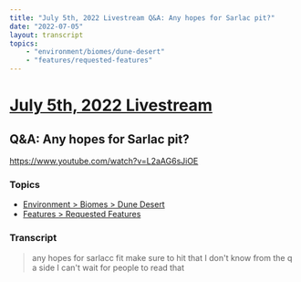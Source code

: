 ```yaml
---
title: "July 5th, 2022 Livestream Q&A: Any hopes for Sarlac pit?"
date: "2022-07-05"
layout: transcript
topics:
    - "environment/biomes/dune-desert"
    - "features/requested-features"
---
```

# [July 5th, 2022 Livestream](../2022-07-05.md)
## Q&A: Any hopes for Sarlac pit?
https://www.youtube.com/watch?v=L2aAG6sJiOE

### Topics
* [Environment > Biomes > Dune Desert](../topics/environment/biomes/dune-desert.md)
* [Features > Requested Features](../topics/features/requested-features.md)

### Transcript

> any hopes for sarlacc fit make sure to hit that I don't know from the q a side I can't wait for people to read that

